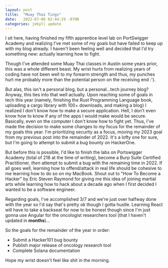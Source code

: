 ```yaml
---
layout: post
title:  "Muay Thai Tings"
date:   2022-07-06 02:44:29 -0700
categories: jekyll update
---
```


I sit here, having finished my fifth apprentice level lab on PortSwigger Academy and realizing I've met some of my goals but have failed to keep up with my blog already. I haven't been feeling well and decided that I'd try something new: actually learning how to fight.

Though I've attended some Muay Thai classes in Austin some years prior, this was a whole different beast. My wrist hurts from realizing years of coding have not been well to my forearm strength and thus, my punches hurt me probably more than the potential person on the receiving end :').

But alas, this isn't a personal blog, but a personal...tech journey blog? Anyway, this ties into that well actually. Upon reaching some of goals in tech this year (namely, finishing the Rust Programming Language book, uploading a cargo library with 100+ downloads, and making a blog) I realized I don't know how to make a secure application. Hell, I don't even know how to know if any of the apps I would make would be secure. Basically, even on the computer I don't know how to fight yet. Thus, I've made the decision to make some changes to my focus for the remainder of my goals this year. I'm prioritizing security as a focus, moving my 2023 goal from my previous post into the remainder of 2022. It's a lofty one for sure, but I'm going to attempt to submit a bug bounty on HackerOne.

But before this is possible, I'd like to finish the labs on Portswigger Academy (total of 218 at the time of writing), become a Burp Suite Certified Practitioner, *then* attempt to submit
a bug with the remaining time in 2022. If all goes well, learning how to offend/attack in real life should be cohesive to me learning how to do so on my MacBook. Shout out to "How To Become a Hacker" by Eric Steven Raymond for giving me this idea of joining martial arts while learning how to hack about a decade ago when I first decided I wanted to be a software engineer.

Regarding goals, I've accomplished 3/7 and we're just over halfway done with the year so I'd say that's pretty ok though I gotta hustle. Learning React will have to take a backseat for now to be honest though since I'm just gonna use Angular for the oncologist researchers tool (that I haven't updated in **months**)...

So the goals for the remainder of the year in order:
- Submit a Hacker101 bug bounty
- Publish major release of oncology research tool
- Complete Solana documentation

Hope my wrist doesn't feel like shit in the morning. 